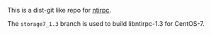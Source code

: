 This is a dist-git like repo for [ntirpc](https://github.com/nfs-ganesha/ntirpc).

The `storage7_1.3` branch is used to build libntirpc-1.3 for CentOS-7.
